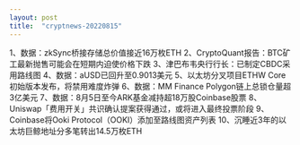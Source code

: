 ```yaml
---
layout: post
title:  "cryptnews-20220815"
---
```

1、数据：zkSync桥接存储总价值接近16万枚ETH
2、CryptoQuant报告：BTC矿工最新抛售可能会在短期内迫使价格下跌
3、津巴布韦央行行长：已制定CBDC采用路线图
4、数据：aUSD已回升至0.9013美元
5、以太坊分叉项目ETHW Core初始版本发布，将禁用难度炸弹
6、数据：MM Finance Polygon链上总锁仓量超3亿美元
7、数据：8月5日至今ARK基金减持超18万股Coinbase股票
8、Uniswap「费用开关」共识确认提案获得通过，或将进入最终投票阶段
9、Coinbase将Ooki Protocol（OOKI）添加至路线图资产列表
10、沉睡近3年的以太坊巨鲸地址分多笔转出14.5万枚ETH
